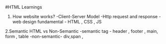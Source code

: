 #HTML Learnings

1. How website works?
  -Client-Server Model
  -Http request and response
  -web design fundamental - HTML , CSS , JS


  2.Semantic HTML vs Non-Semantic
  -semantic tag - header , footer , main, form , table
  -non-semantic- div,span , 